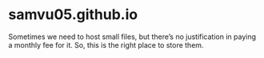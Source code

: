 # samvu05.github.io
Sometimes we need to host small files, but there’s no justification in paying a monthly fee for it. So, this is the right place to store them.
